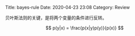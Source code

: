 Title: bayes-rule
Date: 2020-04-23 23:08
Category: Review



<!-- write your content here. -->

贝叶斯法则的关键，是将两个变量的条件进行反转。

$$ p(y|x) = \frac{p(x|y)p(y)}{p(x)} $$
